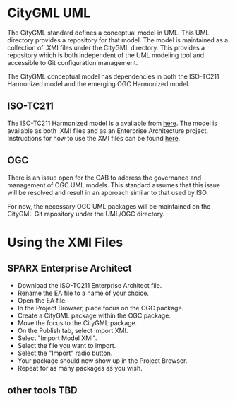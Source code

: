# CityGML UML

The CityGML standard defines a conceptual model in UML. This UML directory provides a repository for that model. The model is maintained as a collection of .XMI files under the CityGML directory. This provides a repository which is both independent of the UML modeling tool and accessible to Git configuration management.

The CityGML conceptual model has dependencies in both the ISO-TC211 Harmonized model and the emerging OGC Harmonized model.

## ISO-TC211

The ISO-TC211 Harmonized model is a avaliable from [here](https://github.com/ISO-TC211/HMMG). The model is available as both .XMI files and as an Enterprise Architecture project. Instructions for how to use the XMI files can be found [here](https://github.com/ISO-TC211/HMMG/wiki).

## OGC

There is an issue open for the OAB to address the governance and management of OGC UML models. This standard assumes that this issue will be resolved and result in an approach similar to that used by ISO. 

For now, the necessary OGC UML packages will be maintained on the CityGML Git repository under the UML/OGC directory.

# Using the XMI Files

## SPARX Enterprise Architect

* Download the ISO-TC211 Enterprise Architect file.
* Rename the EA file to a name of your choice.
* Open the EA file.
* In the Project Browser, place focus on the OGC package.
* Create a CityGML package within the OGC package.
* Move the focus to the CityGML package.
* On the Publish tab, select Import XMI.
* Select "Import Model XMI".
* Select the file you want to import.
* Select the "Import" radio button.
* Your package should now show up in the Project Browser.
* Repeat for as many packages as you wish.

## other tools TBD
